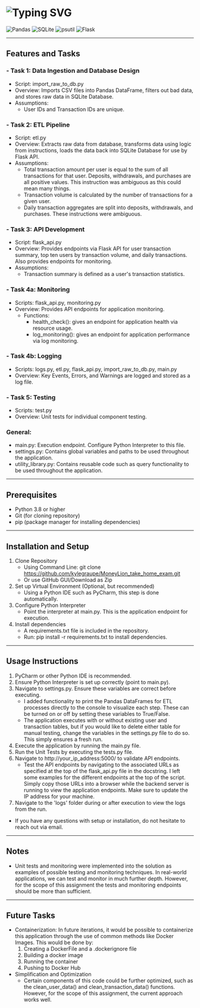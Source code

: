 <h1 align="left">
  <img src="https://readme-typing-svg.demolab.com?font=Fira+Code&size=40&duration=2000&pause=10000&color=0FFFD0&center=false&vCenter=true&width=1000&lines=MoneyLion+Take+Home+Exam" alt="Typing SVG" />
</h1>


![Pandas](https://img.shields.io/badge/Pandas-150458?style=for-the-badge&logo=pandas&logoColor=white)
![SQLite](https://img.shields.io/badge/SQLite-003B57?style=for-the-badge&logo=sqlite&logoColor=white)
![psutil](https://img.shields.io/badge/psutil-%23007ACC?style=for-the-badge&logo=python&logoColor=white)
![Flask](https://img.shields.io/badge/Flask-000000?style=for-the-badge&logo=flask&logoColor=white)

---

## Features and Tasks

### - Task 1: Data Ingestion and Database Design
  - Script: import_raw_to_db.py
  - Overview: Imports CSV files into Pandas DataFrame, filters out bad data, and stores raw data in SQLite Database.
  - Assumptions:
    - User IDs and Transaction IDs are unique.
### - Task 2: ETL Pipeline
  - Script: etl.py
  - Overview: Extracts raw data from database, transforms data using logic from instructions, loads the data back into SQLite Database for use by Flask API.
  - Assumptions:
    - Total transaction amount per user is equal to the sum of all transactions for that user. Deposits, withdrawals, and purchases are all positive values. This instruction was ambiguous as this could mean many things.
    - Transaction volume is calculated by the number of transactions for a given user.
    - Daily transaction aggregates are split into deposits, withdrawals, and purchases. These instructions were ambiguous.
### - Task 3: API Development
  - Script: flask_api.py
  - Overview: Provides endpoints via Flask API for user transaction summary, top ten users by transaction volume, and daily transactions. Also provides endpoints for monitoring.
  - Assumptions:
    - Transaction summary is defined as a user's transaction statistics.
### - Task 4a: Monitoring
  - Scripts: flask_api.py, monitoring.py
  - Overview: Provides API endpoints for application monitoring.
    - Functions: 
      - health_check(): gives an endpoint for application health via resource usage.
      - log_monitoring(): gives an endpoint for application performance via log monitoring.
### - Task 4b: Logging
  - Scripts: logs.py, etl.py, flask_api.py, import_raw_to_db.py, main.py
  - Overview: Key Events, Errors, and Warnings are logged and stored as a log file.
### - Task 5: Testing
  - Scripts: test.py
  - Overview: Unit tests for individual component testing.

### General:
- main.py: Execution endpoint. Configure Python Interpreter to this file.
- settings.py: Contains global variables and paths to be used throughout the application.
- utility_library.py: Contains reusable code such as query functionality to be used throughout the application.

---

## Prerequisites
- Python 3.8 or higher
- Git (for cloning repository)
- pip (package manager for installing dependencies)
---

## Installation and Setup
1. Clone Repository
   - Using Command Line: git clone https://github.com/kylegraupe/MoneyLion_take_home_exam.git
   - Or use GitHub GUI/Download as Zip
2. Set up Virtual Environment (Optional, but recommended)
   - Using a Python IDE such as PyCharm, this step is done automatically.
3. Configure Python Interpreter
   - Point the interpreter at main.py. This is the application endpoint for execution.
4. Install dependencies
   - A requirements.txt file is included in the repository.
   - Run: pip install -r requirements.txt to install dependencies. 
---

## Usage Instructions
1. PyCharm or other Python IDE is recommended. 
2. Ensure Python Interpreter is set up correctly (point to main.py).
3. Navigate to settings.py. Ensure these variables are correct before executing.
   - I added functionality to print the Pandas DataFrames for ETL processes directly to the console to visualize each step. These can be turned on or off by setting these variables to True/False.
   - The application executes with or without existing user and transaction tables, but if you would like to delete either table for manual testing, change the variables in the settings.py file to do so. This simply ensures a fresh run.
4. Execute the application by running the main.py file. 
5. Run the Unit Tests by executing the tests.py file.
6. Navigate to http://your_ip_address:5000/ to validate API endpoints. 
   - Test the API endpoints by navigating to the associated URLs as specified at the top of the flask_api.py file in the docstring. I left some examples for the different endpoints at the top of the script. Simply copy those URLs into a browser while the backend server is running to view the application endpoints. Make sure to update the IP address for your machine.
7. Navigate to the 'logs' folder during or after execution to view the logs from the run.

- If you have any questions with setup or installation, do not hesitate to reach out via email.
---

## Notes
- Unit tests and monitoring were implemented into the solution as examples of possible testing and monitoring techniques. In real-world applications, we can test and monitor in much further depth. However, for the scope of this assignment the tests and monitoring endpoints should be more than sufficient.
---

## Future Tasks
- Containerization: In future iterations, it would be possible to containerize this application through the use of common methods like Docker Images. This would be done by:
  1. Creating a DockerFile and a .dockerignore file
  2. Building a docker image
  3. Running the container
  4. Pushing to Docker Hub
- Simplification and Optimization
  - Certain components of this code could be further optimized, such as the clean_user_data() and clean_transaction_data() functions. However, for the scope of this assignment, the current approach works well.
